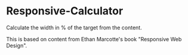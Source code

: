 Responsive-Calculator
=====================

Calculate the width in % of the target from the content. 

This is based on content from Ethan Marcotte's book "Responsive Web Design".
